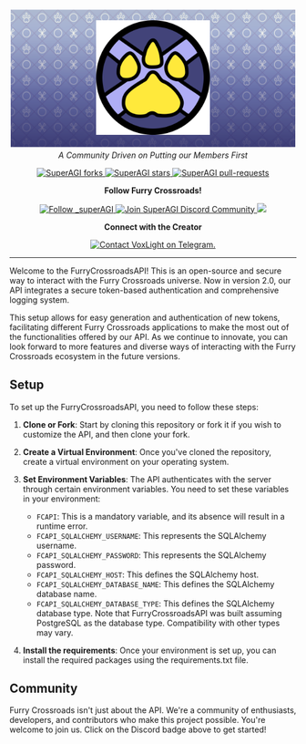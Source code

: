 <p align="center" style="position: relative; padding: 10px">
  <img src="./app/static/wallpaper.png" alt="Furry Crossroads Wallpaper" width="500" style="position: absolute; z-index: -1; left: 50%; top: 50%; transform: translate(-50%, -50%);">
  <img src="./app/static/button_logo.PNG" alt="Furry Crossroads Logo" width="200">
</p>

<p align="center"><i>A Community Driven on Putting our Members First</i></p>

<p align="center">
  <a href="https://github.com/Furry-Crossroads/FurryCrossroadsAPI/fork" target="blank">
    <img src="https://img.shields.io/github/forks/Furry-Crossroads/FurryCrossroadsAPI?style=for-the-badge" alt="SuperAGI forks"/>
  </a>
  <a href="https://github.com/Furry-Crossroads/FurryCrossroadsAPI/stargazers" target="blank">
    <img src="https://img.shields.io/github/stars/Furry-Crossroads/FurryCrossroadsAPI?style=for-the-badge" alt="SuperAGI stars"/>
  </a>
  <a href="https://github.com/Furry-Crossroads/FurryCrossroadsAPI/pulls" target="blank">
    <img src="https://img.shields.io/github/issues-pr/Furry-Crossroads/FurryCrossroadsAPI?style=for-the-badge" alt="SuperAGI pull-requests"/>
  </a>
</p>

<p align="center"><b>Follow Furry Crossroads! </b></p>

<p align="center">
  <a href="https://twitter.com/FurryCrossroads" target="blank">
    <img src="https://img.shields.io/twitter/follow/FurryCrossroads?label=Follow: Furry Crossroads&style=social" alt="Follow _superAGI"/>
  </a>
  <a href="https://discord.gg/ryydwvjtj2" target="blank">
    <img src="https://img.shields.io/discord/959444547199434772?label=Join%20Furry%20Crossroads&logo=discord&style=social" alt="Join SuperAGI Discord Community"/>
  </a>
  <a href="https://furrycrossroads.com" target="_blank"><img src="https://img.shields.io/twitter/url?label=Furry%20Crossroads%20Website&logo=website&style=social&url=https://github.com/Furry-Crossroads/FurryCrossroadsAPI"/></a>
</p>

<p align="center"><b>Connect with the Creator </b></p>

<p align="center">
  <a href="https://twitter.com/ishaanbhola" target="blank">
    <a href="https://t.me/voxlight" target="_blank"><img src="https://img.shields.io/twitter/url?label=Telegram&logo=Telegram&style=social&url=https://github.com/Furry-Crossroads/FurryCrossroadsAPI" alt="Contact VoxLight on Telegram."/></a>
  </a>
</p>

<hr>

Welcome to the FurryCrossroadsAPI! This is an open-source and secure way to interact with the Furry Crossroads universe. Now in version 2.0, our API integrates a secure token-based authentication and comprehensive logging system.

This setup allows for easy generation and authentication of new tokens, facilitating different Furry Crossroads applications to make the most out of the functionalities offered by our API. As we continue to innovate, you can look forward to more features and diverse ways of interacting with the Furry Crossroads ecosystem in the future versions.

## Setup

To set up the FurryCrossroadsAPI, you need to follow these steps:

1. **Clone or Fork**: Start by cloning this repository or fork it if you wish to customize the API, and then clone your fork.

2. **Create a Virtual Environment**: Once you've cloned the repository, create a virtual environment on your operating system.

3. **Set Environment Variables**: The API authenticates with the server through certain environment variables. You need to set these variables in your environment:

    - `FCAPI`: This is a mandatory variable, and its absence will result in a runtime error.
    - `FCAPI_SQLALCHEMY_USERNAME`: This represents the SQLAlchemy username.
    - `FCAPI_SQLALCHEMY_PASSWORD`: This represents the SQLAlchemy password.
    - `FCAPI_SQLALCHEMY_HOST`: This defines the SQLAlchemy host.
    - `FCAPI_SQLALCHEMY_DATABASE_NAME`: This defines the SQLAlchemy database name.
    - `FCAPI_SQLALCHEMY_DATABASE_TYPE`: This defines the SQLAlchemy database type. Note that FurryCrossroadsAPI was built assuming PostgreSQL as the database type. Compatibility with other types may vary.

4. **Install the requirements**: Once your environment is set up, you can install the required packages using the requirements.txt file.

## Community

Furry Crossroads isn't just about the API. We're a community of enthusiasts, developers, and contributors who make this project possible. You're welcome to join us. Click on the Discord badge above to get started!

